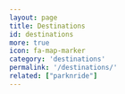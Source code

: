 ```yaml
---
layout: page
title: Destinations
id: destinations
more: true
icon: fa-map-marker
category: 'destinations'
permalink: '/destinations/'
related: ["parknride"]
---
```

